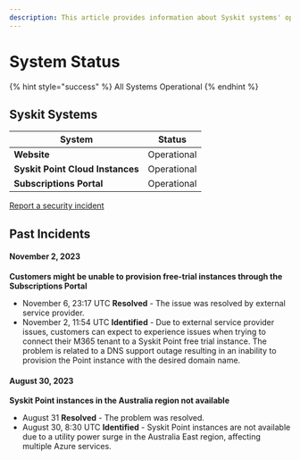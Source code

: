 ```yaml
---
description: This article provides information about Syskit systems' operationality.
---
```


# System Status

{% hint style="success" %}
All Systems Operational
{% endhint %}

## Syskit Systems

| System                           | Status      |
| -------------------------------- | ----------- |
| **Website**                      | Operational |
| **Syskit Point Cloud Instances** | Operational |
| **Subscriptions Portal**         | Operational |

[Report a security incident](report-security-incident.md)

## Past Incidents

#### November 2, 2023
**Customers might be unable to provision free-trial instances through the Subscriptions Portal**
* November 6, 23:17 UTC **Resolved** - The issue was resolved by external service provider.
* November 2, 11:54 UTC **Identified** - Due to external service provider issues, customers can expect to experience issues when trying to connect their M365 tenant to a Syskit Point free trial instance. The problem is related to a DNS support outage resulting in an inability to provision the Point instance with the desired domain name.

#### August 30, 2023
**Syskit Point instances in the Australia region not available**
* August 31 **Resolved** - The problem was resolved.
* August 30, 8:30 UTC **Identified** - Syskit Point instances are not available due to a utility power surge in the Australia East region, affecting multiple Azure services.